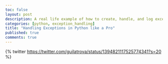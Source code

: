 ```yaml
---
toc: false
layout: post
description: A real life example of how to create, handle, and log exceptions effectively in Python.
categories: [python, exception_handling]
title: "Handling Exceptions in Python like a Pro"
published: true
comments: true
---
```

{% twitter https://twitter.com/guilatrova/status/1394821117525774341?s=20 %}

